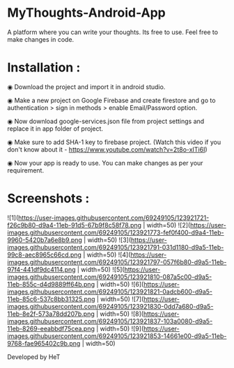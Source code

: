 # MyThoughts-Android-App
 A platform where you can write your thoughts. Its free to use. Feel free to make changes in code.

# Installation :
◉ Download the project and import it in android studio.

◉ Make a new project on Google Firebase and create firestore and go to authentication > sign in methods > enable Email/Password option.

◉ Now download google-services.json file from project settings and replace it in app folder of project.

◉ Make sure to add SHA-1 key to firebase project. (Watch this video if you don't know about it - https://www.youtube.com/watch?v=2t8o-xITi6I)

◉ Now your app is ready to use. You can make changes as per your requirement.

# Screenshots :
![1](https://user-images.githubusercontent.com/69249105/123921721-f26c9b80-d9a4-11eb-91d5-67b9f8c58f78.png | width=50)
![2](https://user-images.githubusercontent.com/69249105/123921773-fef0f400-d9a4-11eb-9960-5420b7a6e8b9.png | width=50)
![3](https://user-images.githubusercontent.com/69249105/123921791-031d1180-d9a5-11eb-99c8-aec8965c66cd.png | width=50)
![4](https://user-images.githubusercontent.com/69249105/123921797-057f6b80-d9a5-11eb-97f4-441df9dc4114.png | width=50)
![5](https://user-images.githubusercontent.com/69249105/123921810-087a5c00-d9a5-11eb-855c-d4d9889ff64b.png | width=50)
![6](https://user-images.githubusercontent.com/69249105/123921821-0adcb600-d9a5-11eb-85c6-537c8bb31325.png | width=50)
![7](https://user-images.githubusercontent.com/69249105/123921830-0dd7a680-d9a5-11eb-8e2f-573a78dd207b.png | width=50)
![8](https://user-images.githubusercontent.com/69249105/123921837-103a0080-d9a5-11eb-8269-eeabbdf75cea.png | width=50)
![9](https://user-images.githubusercontent.com/69249105/123921853-14661e00-d9a5-11eb-9768-fae965402c9b.png | width=50)

Developed by HeT


